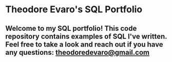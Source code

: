 # Theodore Evaro's SQL Portfolio

## Welcome to my SQL portfolio! This code repository contains examples of SQL I've written. Feel free to take a look and reach out if you have any questions: theodoredevaro@gmail.com

